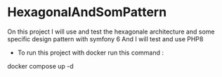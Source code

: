 # HexagonalAndSomPattern
On this project I will use and test the hexagonale architecture and some specific design pattern with symfony 6
And I will test and use PHP8 

- To run this project with docker run this command :

docker compose up -d